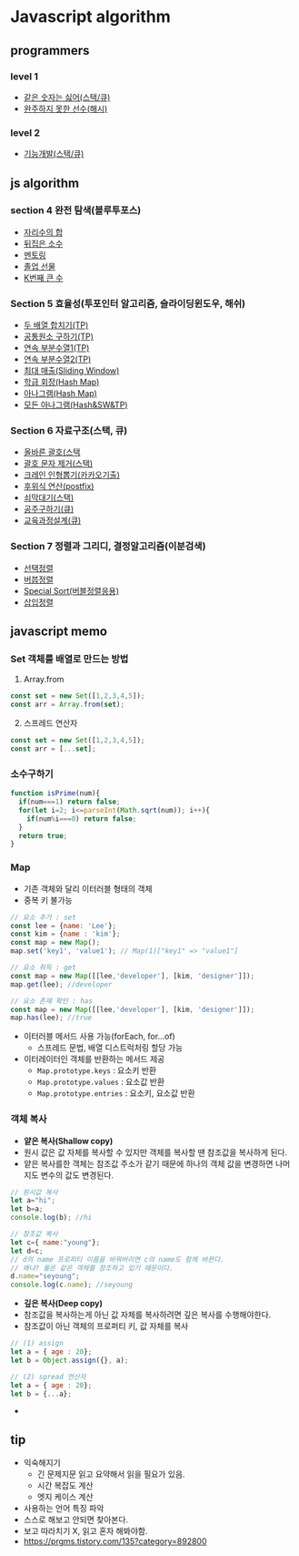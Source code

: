 # Javascript algorithm
## programmers
### level 1
- [같은 숫자는 싫어(스택/큐)](programmers/level1/solution01.js)
- [완주하지 못한 선수(해시)](programmers/level1/solution02.js)

### level 2
- [기능개발(스택/큐)](programmers/level2/solution03.js)

## js algorithm
### section 4 완전 탐색(블루투포스) 
- [자리수의 합](/js-algorithm/section04/pb01.js)
- [뒤집은 소수](/js-algorithm/section04/pb02.js)
- [멘토링](/js-algorithm/section04/pb03.js)    
- [졸업 선물](/js-algorithm/section04/pb04.js)  
- [K번째 큰 수](/js-algorithm/section04/pb05.js)

###  Section 5 효율성(투포인터 알고리즘, 슬라이딩윈도우, 해쉬)
- [두 배열 합치기(TP)](/js-algorithm/section05/pb01.js)         
- [공통원소 구하기(TP)](js-algorithm/section05/pb02.js)          
- [연속 부분수열1(TP)](js-algorithm/section05/pb03.js)          
- [연속 부분수열2(TP)](/js-algorithm/section05/pb04.js)         
- [최대 매출(Sliding Window)](/js-algorithm/section05/pb05.js)
- [학급 회장(Hash Map)](/js-algorithm/section05/pb06.js)      
- [아나그램(Hash Map)](/js-algorithm/section05/pb07.js)       
- [모든 아나그램(Hash&SW&TP)](/js-algorithm/section05/pb08.js)

### Section 6 자료구조(스택, 큐)
- [올바른 괄호(스택](/js-algorithm/section06/pb01.js)     
- [괄호 문자 제거(스택)](js-algorithm/section06/pb02.js)   
- [크레인 인형뽑기(카카오기출)](js-algorithm/section06/pb03.js)
- [후위식 연산(postfix)](js-algorithm/section06/pb04.js)
- [쇠막대기(스택)](js-algorithm/section06/pb05.js)       
- [공주구하기(큐)](js-algorithm/section06/pb06.js)       
- [교육과정설계(큐)](js-algorithm/section06/pb07.js)

### Section 7 정렬과 그리디, 결정알고리즘(이분검색)
- [선택정렬](/js-algorithm/section07/pb01.js)               
- [버븝정렬](js-algorithm/section07/pb02.js)                
- [Special Sort(버블정렬응용)](js-algorithm/section07/pb03.js)
- [삽입정렬](js-algorithm/section07/pb04.js)


## javascript memo
### Set 객체를 배열로 만드는 방법
1. Array.from
```jsx
const set = new Set([1,2,3,4,5]);
const arr = Array.from(set);
```
2. 스프레드 연산자
```jsx
const set = new Set([1,2,3,4,5]);
const arr = [...set];
```

### 소수구하기
```jsx
function isPrime(num){
  if(num===1) return false;
  for(let i=2; i<=parseInt(Math.sqrt(num)); i++){
    if(num%i===0) return false;
  }
  return true;
}
```

### Map
- 기존 객체와 달리 이터러블 형태의 객체
- 중복 키 불가능
```jsx
// 요소 추가 : set
const lee = {name: 'Lee'};
const kim = {name : 'kim'};
const map = new Map();
map.set('key1', 'value1'); // Map(1)["key1" => "value1"]

// 요소 취득 : get
const map = new Map([[lee,'developer'], [kim, 'designer']]);
map.get(lee); //developer

// 요소 존재 확인 : has
const map = new Map([[lee,'developer'], [kim, 'designer']]);
map.has(lee); //true

```
- 이터러블 메서드 사용 가능(forEach, for...of)
  - 스프레드 문법, 배열 디스트럭처링 할당 가능
- 이터레이터인 객체를 반환하는 메서드 제공
  - `Map.prototype.keys` : 요소키 반환
  - `Map.prototype.values` : 요소값 반환
  - `Map.prototype.entries` : 요소키, 요소값 반환

### 객체 복사
- **얕은 복사(Shallow copy)**
- 원시 값은 값 자체를 복사할 수 있지만 객체를 복사할 땐 참조값을 복사하게 된다.
- 얕은 복사를한 객체는 참조값 주소가 같기 때문에 하나의 객체 값을 변경하면 나머지도 변수의 값도 변경된다.
```jsx
// 원시값 복사
let a="hi";
let b=a;
console.log(b); //hi

// 참조값 복사
let c={ name:"young"};
let d=c;
// d의 name 프로퍼티 이름을 바꿔버리면 c의 name도 함께 바뀐다.
// 왜냐? 둘은 같은 객체를 참조하고 있기 때문이다.
d.name="seyoung";
console.log(c.name); //seyoung
```

- **깊은 복사(Deep copy)**
- 참조값을 복사하는게 아닌 값 자체를 복사하려면 깊은 복사를 수행해야한다.
- 참조값이 아닌 객체의 프로퍼티 키, 값 자체를 복사
```jsx
// (1) assign
let a = { age : 20};
let b = Object.assign({}, a);

// (2) spread 연산자
let a = { age : 20};
let b = {...a};

```
- 

## tip
- 익숙해지기
  - 긴 문제지문 읽고 요약해서 읽을 필요가 있음.
  - 시간 복잡도 계산
  - 엣지 케이스 계산
- 사용하는 언어 특징 파악
- 스스로 해보고 안되면 찾아본다.
- 보고 따라치기 X, 읽고 혼자 해봐야함.
- https://prgms.tistory.com/135?category=892800
